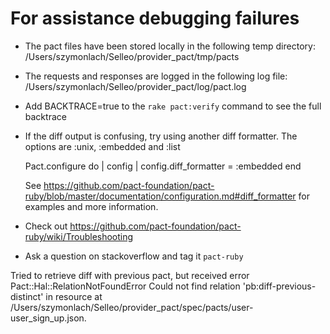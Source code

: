 # For assistance debugging failures

* The pact files have been stored locally in the following temp directory:
    /Users/szymonlach/Selleo/provider_pact/tmp/pacts

* The requests and responses are logged in the following log file:
    /Users/szymonlach/Selleo/provider_pact/log/pact.log

* Add BACKTRACE=true to the `rake pact:verify` command to see the full backtrace

* If the diff output is confusing, try using another diff formatter.
  The options are :unix, :embedded and :list

    Pact.configure do | config |
      config.diff_formatter = :embedded
    end

  See https://github.com/pact-foundation/pact-ruby/blob/master/documentation/configuration.md#diff_formatter for examples and more information.

* Check out https://github.com/pact-foundation/pact-ruby/wiki/Troubleshooting

* Ask a question on stackoverflow and tag it `pact-ruby`


Tried to retrieve diff with previous pact, but received error Pact::Hal::RelationNotFoundError Could not find relation 'pb:diff-previous-distinct' in resource at /Users/szymonlach/Selleo/provider_pact/spec/pacts/user-user_sign_up.json.